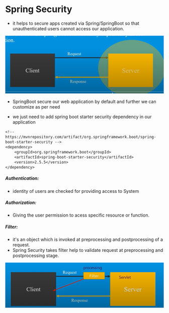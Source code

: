 
# Spring Security

- it helps to secure apps created via Spring/SpringBoot so that unauthenticated users cannot access our application. 

 ![img.png](images/1.0_1.png)
  

- SpringBoot secure our web application by default and further we can customize as per need

- we just need to add spring boot starter security dependency in our application 

```text
<!-- https://mvnrepository.com/artifact/org.springframework.boot/spring-boot-starter-security -->
<dependency>
    <groupId>org.springframework.boot</groupId>
    <artifactId>spring-boot-starter-security</artifactId>
    <version>2.5.5</version>
</dependency>

```

##### Authentication: 

- identity of users are checked for providing access to System 

##### Authorization:

- Giving the user permission to acess specific resource or function. 

##### Filter:

- it's an object which is invoked at preprocessing and postprocessing of a request.
- Spring Security takes filter help to validate request at preprocessing and postprocessing stage. 

![img.png](1.0_2.png)

